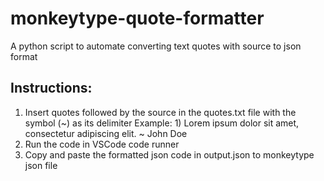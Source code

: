 # monkeytype-quote-formatter
A python script to automate converting text quotes with source to json format

## Instructions:
1) Insert quotes followed by the source in the quotes.txt file with the symbol (~) as its delimiter
Example: 1) Lorem ipsum dolor sit amet, consectetur adipiscing elit. ~ John Doe
2) Run the code in VSCode code runner
3) Copy and paste the formatted json code in output.json to monkeytype json file
